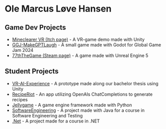 # Ole Marcus Løve Hansen

## Game Dev Projects
- [Mineclearer VR (Itch page)](https://lavatsj-games.itch.io/mineclearer-vr-demo) - A VR-game demo made with Unity
- [GGJ-MakeGPTLaugh](https://github.com/Ole-Marcus-Hansen/GGJ-MakeGPTLaugh) - A small game made with Godot for Global Game Jam 2024
- [77thTheGame (Steam page)](https://store.steampowered.com/app/2619110/77th_The_Game/) - A game made with Unreal Engine 5

## Student Projects
- [VR-AI-Experience](https://github.com/Ole-Marcus-Hansen/GGJ-MakeGPTLaugh) - A prototype made along our bachelor thesis using Unity
- [RecipeRiot](https://github.com/Ole-Marcus-Hansen/GGJ-MakeGPTLaugh) - An app utilizing OpenAIs ChatCompletions to generate recipes
- [Jellygame](https://github.com/Ole-Marcus-Hansen/GGJ-MakeGPTLaugh) - A game engine framework made with Python
- [SoftwareEngineering](https://github.com/Ole-Marcus-Hansen/GGJ-MakeGPTLaugh) - A project made with Java for a course in Software Engineering and Testing
- [.Net](https://github.com/Ole-Marcus-Hansen/GGJ-MakeGPTLaugh) - A project made for a course in .NET
